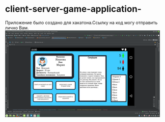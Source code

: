 # client-server-game-application-

Приложение было создано для хакатона.Ссылку на код могу отправить лично Вам.
![](des.png)

